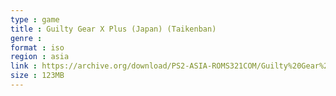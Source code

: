 ```yaml
---
type : game
title : Guilty Gear X Plus (Japan) (Taikenban)
genre : 
format : iso
region : asia
link : https://archive.org/download/PS2-ASIA-ROMS321COM/Guilty%20Gear%20X%20Plus%20%28Japan%29%20%28Taikenban%29.7z
size : 123MB
---
```

